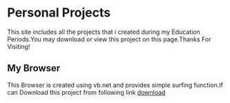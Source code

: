 # Personal Projects
This site includes all the projects that i created during my Education Periods.You may download or view this project on this page.Thanks For Visiting!
## My Browser
  This Browser is created using vb.net and provides simple surfing function.If can Download this project from following link
 [download](https://github.com/BhushanMane/MyPersonal.github.io/blob/master/001_My_webBrowser.zip)
 
